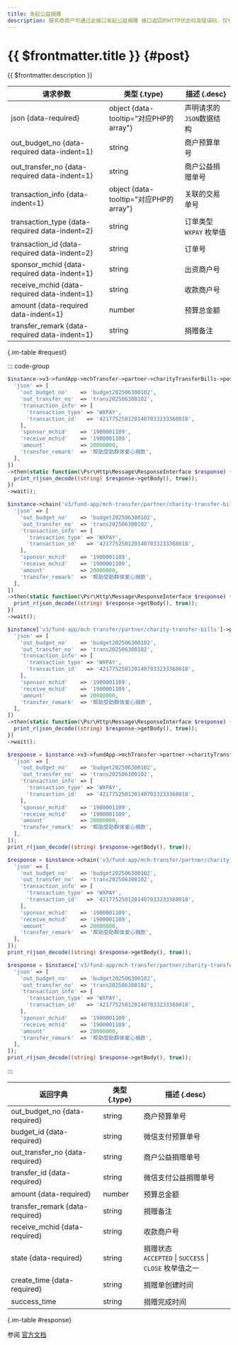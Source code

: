 ```yaml
---
title: 发起公益捐赠
description: 服务商商户可通过此接口发起公益捐赠 接口返回的HTTP状态码及错误码，仅代表本次请求的结果，不能代表订单状态。接口返回的HTTP状态码为200，且状态为ACCEPT时，可认为发起公益捐赠。接口返回的HTTP状态码不为200时，请商户务必不要立即更换商户订单单号重试。注：单个商户的接口频率限制为100次/s
---
```


# {{ $frontmatter.title }} {#post}

{{ $frontmatter.description }}

| 请求参数 | 类型 {.type} | 描述 {.desc}
| --- | --- | ---
| json {data-required} | object {data-tooltip="对应PHP的array"} | 声明请求的`JSON`数据结构
| out_budget_no {data-required data-indent=1} | string | 商户预算单号
| out_transfer_no {data-required data-indent=1} | string | 商户公益捐赠单号
| transaction_info {data-indent=1} | object {data-tooltip="对应PHP的array"} | 关联的交易单号
| transaction_type {data-required data-indent=2} | string | 订单类型<br/>`WXPAY` 枚举值
| transaction_id {data-required data-indent=2} | string | 订单号
| sponsor_mchid {data-required data-indent=1} | string | 出资商户号
| receive_mchid {data-required data-indent=1} | string | 收款商户号
| amount {data-required data-indent=1} | number | 预算总金额
| transfer_remark {data-required data-indent=1} | string | 捐赠备注

{.im-table #request}

::: code-group

```php [异步纯链式]
$instance->v3->fundApp->mchTransfer->partner->charityTransferBills->postAsync([
  'json' => [
    'out_budget_no'    => 'budget202506300102',
    'out_transfer_no'  => 'trans202506300102',
    'transaction_info' => [
      'transaction_type' => 'WXPAY',
      'transaction_id'   => '4217752501201407033233368018',
    ],
    'sponsor_mchid'    => '1900001109',
    'receive_mchid'    => '1900001109',
    'amount'           => 20000000,
    'transfer_remark'  => '帮助受助群体爱心捐款',
  ],
])
->then(static function(\Psr\Http\Message\ResponseInterface $response) {
  print_r(json_decode((string) $response->getBody(), true));
})
->wait();
```

```php [异步声明式]
$instance->chain('v3/fund-app/mch-transfer/partner/charity-transfer-bills')->postAsync([
  'json' => [
    'out_budget_no'    => 'budget202506300102',
    'out_transfer_no'  => 'trans202506300102',
    'transaction_info' => [
      'transaction_type' => 'WXPAY',
      'transaction_id'   => '4217752501201407033233368018',
    ],
    'sponsor_mchid'    => '1900001109',
    'receive_mchid'    => '1900001109',
    'amount'           => 20000000,
    'transfer_remark'  => '帮助受助群体爱心捐款',
  ],
])
->then(static function(\Psr\Http\Message\ResponseInterface $response) {
  print_r(json_decode((string) $response->getBody(), true));
})
->wait();
```

```php [异步属性式]
$instance['v3/fund-app/mch-transfer/partner/charity-transfer-bills']->postAsync([
  'json' => [
    'out_budget_no'    => 'budget202506300102',
    'out_transfer_no'  => 'trans202506300102',
    'transaction_info' => [
      'transaction_type' => 'WXPAY',
      'transaction_id'   => '4217752501201407033233368018',
    ],
    'sponsor_mchid'    => '1900001109',
    'receive_mchid'    => '1900001109',
    'amount'           => 20000000,
    'transfer_remark'  => '帮助受助群体爱心捐款',
  ],
])
->then(static function(\Psr\Http\Message\ResponseInterface $response) {
  print_r(json_decode((string) $response->getBody(), true));
})
->wait();
```

```php [同步纯链式]
$response = $instance->v3->fundApp->mchTransfer->partner->charityTransferBills->post([
  'json' => [
    'out_budget_no'    => 'budget202506300102',
    'out_transfer_no'  => 'trans202506300102',
    'transaction_info' => [
      'transaction_type' => 'WXPAY',
      'transaction_id'   => '4217752501201407033233368018',
    ],
    'sponsor_mchid'    => '1900001109',
    'receive_mchid'    => '1900001109',
    'amount'           => 20000000,
    'transfer_remark'  => '帮助受助群体爱心捐款',
  ],
]);
print_r(json_decode((string) $response->getBody(), true));
```

```php [同步声明式]
$response = $instance->chain('v3/fund-app/mch-transfer/partner/charity-transfer-bills')->post([
  'json' => [
    'out_budget_no'    => 'budget202506300102',
    'out_transfer_no'  => 'trans202506300102',
    'transaction_info' => [
      'transaction_type' => 'WXPAY',
      'transaction_id'   => '4217752501201407033233368018',
    ],
    'sponsor_mchid'    => '1900001109',
    'receive_mchid'    => '1900001109',
    'amount'           => 20000000,
    'transfer_remark'  => '帮助受助群体爱心捐款',
  ],
]);
print_r(json_decode((string) $response->getBody(), true));
```

```php [同步属性式]
$response = $instance['v3/fund-app/mch-transfer/partner/charity-transfer-bills']->post([
  'json' => [
    'out_budget_no'    => 'budget202506300102',
    'out_transfer_no'  => 'trans202506300102',
    'transaction_info' => [
      'transaction_type' => 'WXPAY',
      'transaction_id'   => '4217752501201407033233368018',
    ],
    'sponsor_mchid'    => '1900001109',
    'receive_mchid'    => '1900001109',
    'amount'           => 20000000,
    'transfer_remark'  => '帮助受助群体爱心捐款',
  ],
]);
print_r(json_decode((string) $response->getBody(), true));
```

:::

| 返回字典 | 类型 {.type} | 描述 {.desc}
| --- | --- | ---
| out_budget_no {data-required} | string | 商户预算单号
| budget_id {data-required} | string | 微信支付预算单号
| out_transfer_no {data-required} | string | 商户公益捐赠单号
| transfer_id {data-required} | string | 微信支付公益捐赠单号
| amount {data-required} | number | 预算总金额
| transfer_remark {data-required} | string | 捐赠备注
| receive_mchid {data-required} | string | 收款商户号
| state {data-required} | string | 捐赠状态<br/>`ACCEPTED` \| `SUCCESS` \| `CLOSE` 枚举值之一
| create_time {data-required} | string | 捐赠单创建时间
| success_time | string | 捐赠完成时间

{.im-table #response}

参阅 [官方文档](https://pay.weixin.qq.com/doc/v3/partner/4015554841)
